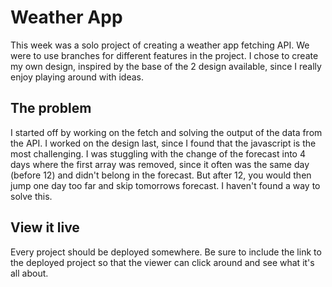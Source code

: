 # Weather App

This week was a solo project of creating a weather app fetching API. We were to use branches for different features in the project. I chose to create my own design, inspired by the base of the 2 design available, since I really enjoy playing around with ideas. 

## The problem

I started off by working on the fetch and solving the output of the data from the API. I worked on the design last, since I found that the javascript is the most challenging. I was stuggling with the change of the forecast into 4 days where the first array was removed, since it often was the same day (before 12) and didn't belong in the forecast. But after 12, you would then jump one day too far and skip tomorrows forecast. I haven't found a way to solve this.

## View it live

Every project should be deployed somewhere. Be sure to include the link to the deployed project so that the viewer can click around and see what it's all about.
